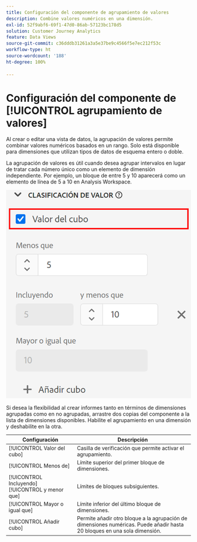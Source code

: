 ```yaml
---
title: Configuración del componente de agrupamiento de valores
description: Combine valores numéricos en una dimensión.
exl-id: 52f9abf6-69f1-47d0-86ab-57123bc178d5
solution: Customer Journey Analytics
feature: Data Views
source-git-commit: c36dddb31261a3a5e37be9c4566f5e7ec212f53c
workflow-type: ht
source-wordcount: '188'
ht-degree: 100%

---
```


# Configuración del componente de [!UICONTROL agrupamiento de valores]

Al crear o editar una vista de datos, la agrupación de valores permite combinar valores numéricos basados en un rango. Solo está disponible para dimensiones que utilizan tipos de datos de esquema entero o doble.

La agrupación de valores es útil cuando desea agrupar intervalos en lugar de tratar cada número único como un elemento de dimensión independiente. Por ejemplo, un bloque de entre 5 y 10 aparecerá como un elemento de línea de 5 a 10 en Analysis Workspace.

![Clasificación de valor](../assets/value-bucketing.png)

Si desea la flexibilidad al crear informes tanto en términos de dimensiones agrupadas como en no agrupadas, arrastre dos copias del componente a la lista de dimensiones disponibles. Habilite el agrupamiento en una dimensión y deshabilite en la otra.

| Configuración | Descripción |
| --- | --- |
| [!UICONTROL Valor del cubo] | Casilla de verificación que permite activar el agrupamiento. |
| [!UICONTROL Menos de] | Límite superior del primer bloque de dimensiones. |
| [!UICONTROL Incluyendo] [!UICONTROL y menor que] | Límites de bloques subsiguientes. |
| [!UICONTROL Mayor o igual que] | Límite inferior del último bloque de dimensiones. |
| [!UICONTROL Añadir cubo] | Permite añadir otro bloque a la agrupación de dimensiones numéricas. Puede añadir hasta 20 bloques en una sola dimensión. |
